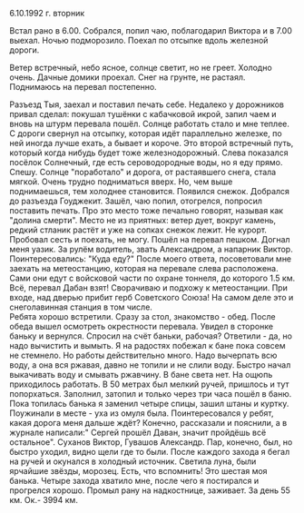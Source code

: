 6.10.1992 г. вторник

Встал рано в 6.00. 
Собрался, попил чаю, поблагодарил Виктора и в 7.00 выехал. 
Ночью подморозило. Поехал по отсыпке вдоль железной дороги. 

Ветер встречный, небо ясное, солнце светит, но не греет. Холодно очень.
Дачные домики проехал. Снег на грунте, не растаял. 
Поднимаюсь на перевал постепенно.

Разъезд Тыя, заехал и поставил печать себе. Недалеко у дорожников привал сделал: покушал тушёнки с кабачковой икрой, запил чаем и вновь на штурм перевала пошёл. Солнце работать стало и мне теплее. С дороги свернул на отсыпку, которая идёт параллельно железке, по ней иногда лучше ехать, а бывает и короче. Это второй встречный путь, который когда нибудь будет тоже железнодорожный.
 Слева показался посёлок Солнечный, где есть сероводородные воды, но я еду прямо. Спешу.
  Солнце "поработало" и дорога, от растаявшего снега, стала мягкой. Очень трудно подниматься вверх. Но, чем выше поднимаешься, тем холоднее становится. Появился снежок.
  Добрался до разъезда Гоуджекит. Зашёл, чаю попил,  отогрелся, попросил поставить печать. Про это место тоже печально говорят, называя как "долина смерти". Место не из приятных: ветер дует, вокруг камень, редкий стланик растёт и уже на сопках снежок лежит. Не курорт.
  Пробовал сесть и поехать, не могу. Пошёл на перевал пешком. Догнал меня уазик. За рулём водитель, звать Александром, а напарник Виктор. Поинтересовались: "Куда еду?" После моего ответа, посоветовали мне заехать на метеостанцию, которая на перевале слева расположена. Сами они едут с войсковой части по охране тоннеля, до которого 1.5 км. Всё, перевал Дабан взят! Сворачиваю и подхожу к метеостанции. При входе, над дверью прибит герб Советского Союза! На самом деле это и снеголавинная станция в том числе.  
  Ребята хорошо встретили. Сразу за стол, знакомство - обед. После обеда вышел осмотреть окрестности перевала. Увидел в сторонке баньку и вернулся. Спросил на счёт баньки, рабочая? Ответили - да, но надо вычистить и вымыть. Я на радостях побежал к бане пока совсем не стемнело. 
  Но работы действительно много. Надо вычерпать всю воду, а она вся ржавая, давно не топили и не слили воду. Быстро начал выкачивать воду и смывать ржавчину. В бане света нет. На ощюпь приходилось работать. В 50 метрах был мелкий ручей, пришлось и тут попорхаться. Заполнил, затопил и только через три часа пошёл в баню. Пока топилась банька я заменил четыре спицы, зашил штаны и куртку. Поужинали в месте - уха из омуля была.  Поинтересовался у ребят, какая дорога меня дальше ждёт? Конечно, рассказали и пояснили, а в журнале написали:" Сергей прошёл Даван, значит пройдёшь всё остальное". Суханов Виктор, Гувашов Александр.
   Пар, конечно, был, но быстро уходил, видно щели где то были. После каждого захода я бегал на ручей и окунался в холодный источник. Светила луна, были ярчайшие звёзды, морозец. Есть, что вспомнить! Это шестая моя банька. Четыре захода хватило мне, после чего я постирался и прогрелся хорошо. Промыл рану на надкостнице, заживает.
  За день 55 км. Ок.- 3994 км.
